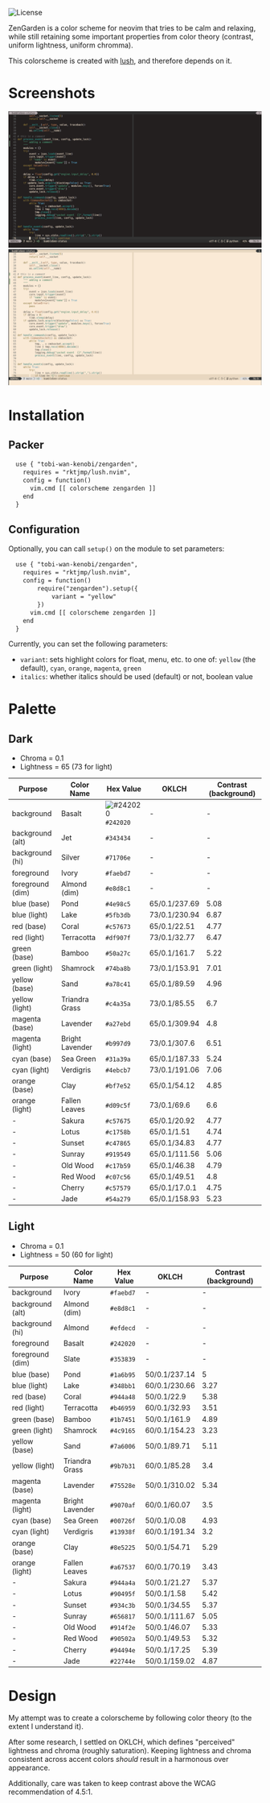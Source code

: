 ![License](https://img.shields.io/github/license/tobi-wan-kenobi/zengarden)

ZenGarden is a color scheme for neovim that tries to be
calm and relaxing, while still retaining some important properties
from color theory (contrast, uniform lightness, uniform chromma).

This colorscheme is created with [lush](https://github.com/rktjmp/lush.nvim),
and therefore depends on it.

# Screenshots

![ZenGarden Dark](images/zengarden_dark.png)
![ZenGarden Light](images/zengarden_light.png)

# Installation

## Packer

```
  use { "tobi-wan-kenobi/zengarden",
    requires = "rktjmp/lush.nvim",
    config = function()
      vim.cmd [[ colorscheme zengarden ]]
    end
  }
```

## Configuration

Optionally, you can call `setup()` on the module to set parameters:

```
  use { "tobi-wan-kenobi/zengarden",
    requires = "rktjmp/lush.nvim",
    config = function()
        require("zengarden").setup({
            variant = "yellow"
        })
      vim.cmd [[ colorscheme zengarden ]]
    end
  }
```

Currently, you can set the following parameters:

* `variant`: sets highlight colors for float, menu, etc. to one of: `yellow` (the default),
    `cyan`, `orange`, `magenta`, `green`
* `italics`: whether italics should be used (default) or not, boolean value

# Palette

## Dark

* Chroma = 0.1
* Lightness = 65 (73 for light)

| Purpose          | Color Name      | Hex Value | OKLCH | Contrast (background) |
| ---------------- | --------------- | --------- | ----- | --------------------- |
| background       | Basalt          | ![#242020](https://placehold.co/15x15/242020/242020.png)`#242020`   | - | - |
| background (alt) | Jet             | `#343434`   | - | - |
| background (hi)  | Silver          | `#71706e`   | - | - |
| foreground       | Ivory           | `#faebd7`   | - | - |
| foreground (dim) | Almond (dim)    | `#e8d8c1`   | - | - |
| blue (base)      | Pond            | `#4e98c5`   | 65/0.1/237.69 | 5.08 |
| blue (light)     | Lake            | `#5fb3db`   | 73/0.1/230.94 | 6.87 |
| red (base)       | Coral           | `#c57673`   | 65/0.1/22.51  | 4.77 |
| red (light)      | Terracotta      | `#df907f`   | 73/0.1/32.77  | 6.47 |
| green (base)     | Bamboo          | `#50a27c`   | 65/0.1/161.7  | 5.22 |
| green (light)    | Shamrock        | `#74ba8b`   | 73/0.1/153.91 | 7.01 |
| yellow (base)    | Sand            | `#a78c41`   | 65/0.1/89.59  | 4.96 |
| yellow (light)   | Triandra Grass  | `#c4a35a`   | 73/0.1/85.55  | 6.7  |
| magenta (base)   | Lavender        | `#a27ebd`   | 65/0.1/309.94 | 4.8  |
| magenta (light)  | Bright Lavender | `#b997d9`   | 73/0.1/307.6  | 6.51 |
| cyan (base)      | Sea Green       | `#31a39a`   | 65/0.1/187.33 | 5.24 |
| cyan (light)     | Verdigris       | `#4ebcb7`   | 73/0.1/191.06 | 7.06 |
| orange (base)    | Clay            | `#bf7e52`   | 65/0.1/54.12  | 4.85 |
| orange (light)   | Fallen Leaves   | `#d09c5f`   | 73/0.1/69.6   | 6.6  |
| -                | Sakura          | `#c57675`   | 65/0.1/20.92  | 4.77 |
| -                | Lotus           | `#c1758b`   | 65/0.1/1.51   | 4.74 |
| -                | Sunset          | `#c47865`   | 65/0.1/34.83  | 4.77 |
| -                | Sunray          | `#919549`   | 65/0.1/111.56 | 5.06 |
| -                | Old Wood        | `#c17b59`   | 65/0.1/46.38  | 4.79 |
| -                | Red Wood        | `#c07c56`   | 65/0.1/49.51  | 4.8  |
| -                | Cherry          | `#c57579`   | 65/0.1/17.0.1 | 4.75 |
| -                | Jade            | `#54a279`   | 65/0.1/158.93 | 5.23 |

## Light

* Chroma = 0.1
* Lightness = 50 (60 for light)

| Purpose          | Color Name      | Hex Value | OKLCH | Contrast (background) |
| ---------------- | --------------- | --------- | ----- | --------------------- |
| background       | Ivory           | `#faebd7`   | - | - |
| background (alt) | Almond (dim)    | `#e8d8c1`   | - | - |
| background (hi)  | Almond          | `#efdecd`   | - | - |
| foreground       | Basalt          | `#242020`   | - | - |
| foreground (dim) | Slate           | `#353839`   | - | - |
| blue (base)      | Pond            | `#1a6b95`   | 50/0.1/237.14 | 5 |
| blue (light)     | Lake            | `#348bb1`   | 60/0.1/230.66 | 3.27 |
| red (base)       | Coral           | `#944a48`   | 50/0.1/22.9   | 5.38 |
| red (light)      | Terracotta      | `#b46959`   | 60/0.1/32.93  | 3.51 |
| green (base)     | Bamboo          | `#1b7451`   | 50/0.1/161.9  | 4.89 |
| green (light)    | Shamrock        | `#4c9165`   | 60/0.1/154.23 | 3.23 |
| yellow (base)    | Sand            | `#7a6006`   | 50/0.1/89.71  | 5.11 |
| yellow (light)   | Triandra Grass  | `#9b7b31`   | 60/0.1/85.28  | 3.4 |
| magenta (base)   | Lavender        | `#75528e`   | 50/0.1/310.02 | 5.34 |
| magenta (light)  | Bright Lavender | `#9070af`   | 60/0.1/60.07  | 3.5 |
| cyan (base)      | Sea Green       | `#00726f`   | 50/0.1/0.08   | 4.93 |
| cyan (light)     | Verdigris       | `#13938f`   | 60/0.1/191.34 | 3.2 |
| orange (base)    | Clay            | `#8e5225`   | 50/0.1/54.71  | 5.29 |
| orange (light)   | Fallen Leaves   | `#a67537`   | 60/0.1/70.19  | 3.43 |
| -                | Sakura          | `#944a4a`   | 50/0.1/21.27  | 5.37 |
| -                | Lotus           | `#90495f`   | 50/0.1/1.58   | 5.42 |
| -                | Sunset          | `#934c3b`   | 50/0.1/34.55  | 5.37 |
| -                | Sunray          | `#656817`   | 50/0.1/111.67 | 5.05 |
| -                | Old Wood        | `#914f2e`   | 50/0.1/46.07  | 5.33 |
| -                | Red Wood        | `#90502a`   | 50/0.1/49.53  | 5.32 |
| -                | Cherry          | `#94494e`   | 50/0.1/17.25  | 5.39 |
| -                | Jade            | `#22744e`   | 50/0.1/159.02 | 4.87 |


# Design

My attempt was to create a colorscheme by following color theory (to the extent I understand it).

After some research, I settled on OKLCH, which defines "perceived" lightness and chroma (roughly saturation). Keeping lightness and chroma consistent across accent colors *should* result in a harmonous over appearance.

Additionally, care was taken to keep contrast above the WCAG recommendation of 4.5:1.

